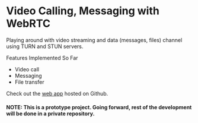 # Video Calling, Messaging with WebRTC

Playing around with video streaming and data (messages, files) channel using TURN and STUN servers.

Features Implemented So Far
* Video call
* Messaging
* File transfer

Check out the <a href="https://tareqnewazshahriar.github.io/video-calling-messaging-with-webrtc/public" target="_blank">web app</a> hosted on Github.

#### NOTE: This is a prototype project. Going forward, rest of the development will be done in a private repository.
